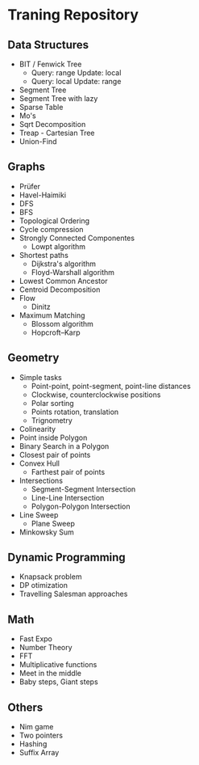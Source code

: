 # Traning Repository
## Data Structures
- BIT / Fenwick Tree
  - Query: range Update: local
  - Query: local Update: range
- Segment Tree
- Segment Tree with lazy
- Sparse Table
- Mo's
- Sqrt Decomposition
- Treap - Cartesian Tree
- Union-Find


## Graphs

- Prüfer 
- Havel-Haimiki
- DFS
- BFS
- Topological Ordering
- Cycle compression
- Strongly Connected Componentes
  - Lowpt algorithm
- Shortest paths
  - Dijkstra's algorithm
  - Floyd-Warshall algorithm
- Lowest Common Ancestor
- Centroid Decomposition
- Flow
  - Dinitz
- Maximum Matching
  - Blossom algorithm
  - Hopcroft–Karp

## Geometry

- Simple tasks
  - Point-point, point-segment, point-line distances
  - Clockwise, counterclockwise positions
  - Polar sorting
  - Points rotation, translation
  - Trignometry
- Colinearity
- Point inside Polygon
- Binary Search in a Polygon
- Closest pair of points
- Convex Hull
  - Farthest pair of points
- Intersections
  - Segment-Segment Intersection
  - Line-Line Intersection
  - Polygon-Polygon Intersection
- Line Sweep
  - Plane Sweep
- Minkowsky Sum

## Dynamic Programming

- Knapsack problem
- DP otimization
- Travelling Salesman approaches

## Math

- Fast Expo
- Number Theory
- FFT
- Multiplicative functions
- Meet in the middle
- Baby steps, Giant steps

## Others

- Nim game
- Two pointers
- Hashing
- Suffix Array
